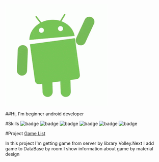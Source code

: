 
![Header](https://github.com/3REAPER/3REAPER/blob/main/asset/android.gif)


##Hi, I'm beginner android developer

#Skills 
![badge](https://img.shields.io/badge/java-<green>)
![badge](https://img.shields.io/badge/room-<green>)
![badge](https://img.shields.io/badge/materialDesign-<green>)
![badge](https://img.shields.io/badge/rest-<green>)
![badge](https://img.shields.io/badge/git-<green>)
![badge](https://img.shields.io/badge/gradle-<green>)  

#Project
[Game List](https://github.com/3REAPER/gameList)  

In this project I'm getting game from server by library Volley.Next I add game to DataBase  by room.I show information about game by material design 